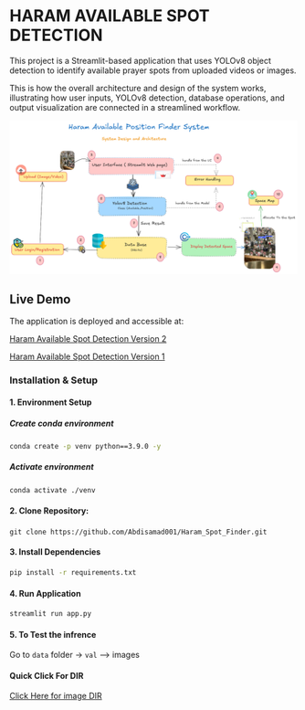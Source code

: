 # HARAM AVAILABLE SPOT DETECTION 

This project is a Streamlit-based application that uses YOLOv8 object detection to identify available prayer spots from uploaded videos or images.

This is how the overall architecture and design of the system works, illustrating how user inputs, YOLOv8 detection, database operations, and output visualization are connected in a streamlined workflow.


<div align="center">
  <img src="./src/System Architecture.png" alt="System Architecture" width="800"/>
</div>


## Live Demo
The application is deployed and accessible at:

[Haram Available Spot Detection Version 2](https://haramspotfinder-jtdjgfnngqvpanhdtjh9ey.streamlit.app/)

[Haram Available Spot Detection Version 1](https://haramspotfinder-f2ntqrqjzygjc6g9hzhov9.streamlit.app/)


### Installation & Setup

#### 1. Environment Setup
##### Create conda environment
```bash
conda create -p venv python==3.9.0 -y
```

##### Activate environment
```bash
conda activate ./venv
```

#### 2. Clone Repository:
`git clone https://github.com/Abdisamad001/Haram_Spot_Finder.git` 

#### 3. Install Dependencies
```bash
pip install -r requirements.txt
```

#### 4. Run Application 
```bash
streamlit run app.py
```

#### 5. To Test the infrence 

Go to `data` folder -> `val` --> images 


#### Quick Click For DIR
[Click Here for image DIR](https://github.com/Abdisamad001/Haram_Spot_Finder/tree/main/data/val)
